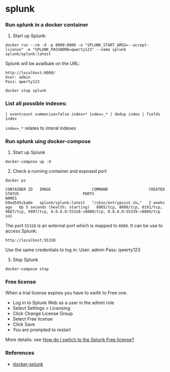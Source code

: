 # splunk

### Run splunk in a docker container

1. Start up Splunk:
```
docker run --rm -d -p 8000:8000 -e "SPLUNK_START_ARGS=--accept-license" -e "SPLUNK_PASSWORD=qwerty123" --name splunk splunk/splunk:latest
```
Splunk will be availbale on the URL:
```
http://localhost:8000/
User: admin
Pass: qwerty123
```
```
docker stop splunk
```
### List all possible indexes:
```
| eventcount summarize=false index=* index=_* | dedup index | fields index
```
`index=_*` relates to interal indexes

### Run splunk uing docker-compose
1. Start up Splunk
```
docker-compose up -d
```
2. Check a running container and exposed port
```
docker ps

CONTAINER ID   IMAGE                  COMMAND                  CREATED       STATUS                            PORTS                                                                                                NAMES
b9ed545cba8e   splunk/splunk:latest   "/sbin/entrypoint.sh…"   2 weeks ago   Up 5 seconds (health: starting)   8065/tcp, 8088/tcp, 8191/tcp, 9887/tcp, 9997/tcp, 0.0.0.0:55328->8000/tcp, 0.0.0.0:55329->8089/tcp   so1
```
The port `55328` is an external port which is mapped to `8080`.
It can be use to access Splunk:
```
http://localhost:55328
```
Use the same credentials to log in:
User: admin
Pass: qwerty123

3. Stop Splunk
```
docker-compose stop
```
### Free license
When a trial license expires you have to swith to Free one.

* Log in to Splunk Web as a user in the admin role
* Select Settings > Licensing
* Click Change License Group
* Select Free license
* Click Save
* You are prompted to restart

More details: see [How do I switch to the Splunk Free license?](https://docs.splunk.com/Documentation/Splunk/9.0.1/Admin/MoreaboutSplunkFree)


### References
* [docker-splunk](https://splunk.github.io/docker-splunk/STORAGE_OPTIONS.html)
